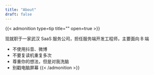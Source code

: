 ```yaml
---
title: "About"
draft: false
---
```



{{< admonition type=tip title="" open=true >}}

现就职于一家武汉 SaaS 服务公司，担任服务端开发工程师，主要面向 B 端

- 不使用抖音、微博
- 不要复读机重复多次
- 尊重你的想法，但是对我洗脑
- 别戳电脑屏幕
{{< /admonition >}}


